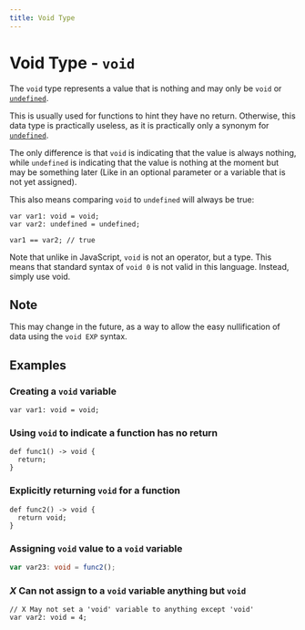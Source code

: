 ```yaml
---
title: Void Type
---
```


# Void Type - `void`

The `void` type represents a value that is nothing and may only be `void` or [`undefined`](./undefined-type.html).

This is usually used for functions to hint they have no return. Otherwise, this data type is practically useless, as it
is practically only a synonym for [`undefined`](./undefined-type.html).

The only difference is that `void` is indicating that the value is always nothing, while `undefined` is indicating
that the value is nothing at the moment but may be something later (Like in an optional parameter or a variable that is
not yet assigned).

This also means comparing `void` to `undefined` will always be true:

```kipper
var var1: void = void;
var var2: undefined = undefined;

var1 == var2; // true
```

Note that unlike in JavaScript, `void` is not an operator, but a type. This means that standard syntax of `void 0` is
not valid in this language. Instead, simply use void.

<div class="important">
	<h2>Note</h2>
	<p>
		This may change in the future, as a way to allow the easy nullification of data using the <code>void EXP</code>
		syntax.
	</p>
</div>

## Examples

### Creating a `void` variable

```kipper
var var1: void = void;
```

### Using `void` to indicate a function has no return

```kipper
def func1() -> void {
  return;
}
```

### Explicitly returning `void` for a function

```kipper
def func2() -> void {
  return void;
}
```

### Assigning `void` value to a `void` variable

```ts
var var23: void = func2();
```

### <em class="red-checkmark">X</em> Can not assign to a `void` variable anything but `void`

```kipper
// X May not set a 'void' variable to anything except 'void'
var var2: void = 4;
```
